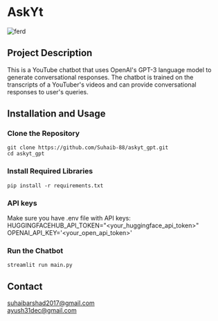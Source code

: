 # AskYt
![ferd](www.github.com/?raw=true)

## Project Description
This is a YouTube chatbot that uses OpenAI's GPT-3 language model to generate conversational responses. The chatbot is trained on the transcripts of a YouTuber's videos and can provide conversational responses to user's queries.

## Installation and Usage
### Clone the Repository
```
git clone https://github.com/Suhaib-88/askyt_gpt.git
cd askyt_gpt
```
### Install Required Libraries
```
pip install -r requirements.txt
```
### API keys
Make sure you have .env file with API keys:
HUGGINGFACEHUB_API_TOKEN="<your_huggingface_api_token>"
OPENAI_API_KEY='<your_open_api_token>'

### Run the Chatbot
```
streamlit run main.py
```

## Contact
suhaibarshad2017@gmail.com <br>
ayush31dec@gmail.com
